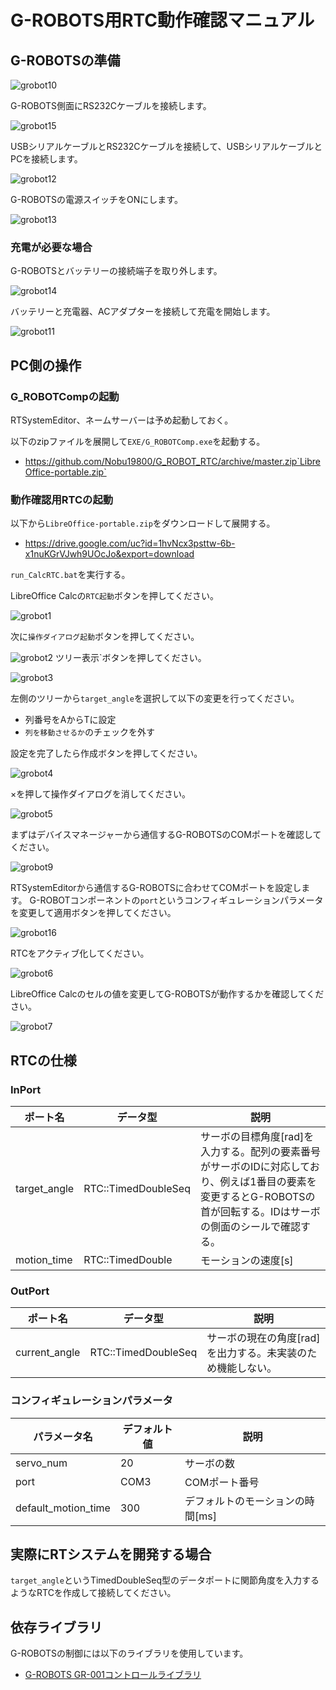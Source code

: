# G-ROBOTS用RTC動作確認マニュアル

## G-ROBOTSの準備

![grobot10](https://user-images.githubusercontent.com/6216077/90457766-745e2800-e137-11ea-87cb-de1883c7b90d.jpg)

G-ROBOTS側面にRS232Cケーブルを接続します。

![grobot15](https://user-images.githubusercontent.com/6216077/90457777-77591880-e137-11ea-926d-a4b99818c9a4.png)

USBシリアルケーブルとRS232Cケーブルを接続して、USBシリアルケーブルとPCを接続します。

![grobot12](https://user-images.githubusercontent.com/6216077/90457772-7627eb80-e137-11ea-80e4-eb835a3d2487.png)

G-ROBOTSの電源スイッチをONにします。

![grobot13](https://user-images.githubusercontent.com/6216077/90457773-76c08200-e137-11ea-9c70-398de8f799be.png)

### 充電が必要な場合

G-ROBOTSとバッテリーの接続端子を取り外します。

![grobot14](https://user-images.githubusercontent.com/6216077/90457774-76c08200-e137-11ea-990f-1f881ce9679a.png)

バッテリーと充電器、ACアダプターを接続して充電を開始します。

![grobot11](https://user-images.githubusercontent.com/6216077/90457770-7627eb80-e137-11ea-94a6-4b0081faf1b1.jpg)

## PC側の操作

### G_ROBOTCompの起動

RTSystemEditor、ネームサーバーは予め起動しておく。

以下のzipファイルを展開して`EXE/G_ROBOTComp.exe`を起動する。

- https://github.com/Nobu19800/G_ROBOT_RTC/archive/master.zip`LibreOffice-portable.zip`

### 動作確認用RTCの起動

以下から`LibreOffice-portable.zip`をダウンロードして展開する。

- https://drive.google.com/uc?id=1hvNcx3psttw-6b-x1nuKGrVJwh9UOcJo&export=download

`run_CalcRTC.bat`を実行する。

LibreOffice Calcの`RTC起動`ボタンを押してください。

![grobot1](https://user-images.githubusercontent.com/6216077/90380242-c7dc6180-e0b6-11ea-89ee-4301bf74793b.png)

次に`操作ダイアログ起動`ボタンを押してください。

![grobot2](https://user-images.githubusercontent.com/6216077/90380192-b8f5af00-e0b6-11ea-9abb-eaddd18465a3.png)
ツリー表示`ボタンを押してください。

![grobot3](https://user-images.githubusercontent.com/6216077/90380195-b98e4580-e0b6-11ea-8dbc-1f5885803222.png)

左側のツリーから`target_angle`を選択して以下の変更を行ってください。

- 列番号をAからTに設定
- `列を移動させるか`のチェックを外す

設定を完了したら作成ボタンを押してください。

![grobot4](https://user-images.githubusercontent.com/6216077/90380198-b98e4580-e0b6-11ea-8f89-bdd5340095c5.png)

×を押して操作ダイアログを消してください。

![grobot5](https://user-images.githubusercontent.com/6216077/90380202-ba26dc00-e0b6-11ea-950d-be977760bd3c.png)


まずはデバイスマネージャーから通信するG-ROBOTSのCOMポートを確認してください。

![grobot9](https://user-images.githubusercontent.com/6216077/90382258-7aadbf00-e0b9-11ea-9fab-6c7368782b3e.png)

RTSystemEditorから通信するG-ROBOTSに合わせてCOMポートを設定します。
G-ROBOTコンポーネントの`port`というコンフィギュレーションパラメータを変更して適用ボタンを押してください。

![grobot16](https://user-images.githubusercontent.com/6216077/90459695-0288dd00-e13d-11ea-9bc3-76e0ea6dc2ba.jpg)

RTCをアクティブ化してください。

![grobot6](https://user-images.githubusercontent.com/6216077/90380205-ba26dc00-e0b6-11ea-85a9-2ce814c68e55.png)

LibreOffice Calcのセルの値を変更してG-ROBOTSが動作するかを確認してください。

![grobot7](https://user-images.githubusercontent.com/6216077/90381810-ddeb2180-e0b8-11ea-820d-e168b1f17c08.png)

## RTCの仕様

### InPort

| ポート名 | データ型 | 説明 |
| --- | --- | --- |
| target_angle | RTC::TimedDoubleSeq | サーボの目標角度[rad]を入力する。配列の要素番号がサーボのIDに対応しており、例えば1番目の要素を変更するとG-ROBOTSの首が回転する。IDはサーボの側面のシールで確認する。 |
| motion_time | RTC::TimedDouble | モーションの速度[s] |

### OutPort

| ポート名 | データ型 | 説明 |
| --- | --- | --- |
| current_angle | RTC::TimedDoubleSeq | サーボの現在の角度[rad]を出力する。未実装のため機能しない。 |

### コンフィギュレーションパラメータ


| パラメータ名 | デフォルト値 | 説明 |
| --- | --- | --- |
| servo_num | 20 | サーボの数 |
| port | COM3 | COMポート番号 |
| default_motion_time | 300 | デフォルトのモーションの時間[ms] |

## 実際にRTシステムを開発する場合

`target_angle`というTimedDoubleSeq型のデータポートに関節角度を入力するようなRTCを作成して接続してください。



## 依存ライブラリ

G-ROBOTSの制御には以下のライブラリを使用しています。

- [G-ROBOTS GR-001コントロールライブラリ	](http://hara.jpn.com/_default/ja/Software/G-ROBOTS%20GR-001%E3%82%B3%E3%83%B3%E3%83%88%E3%83%AD%E3%83%BC%E3%83%AB%E3%83%A9%E3%82%A4%E3%83%96%E3%83%A9%E3%83%AA.html)
